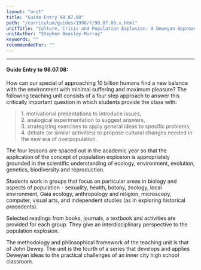 ```yaml
---
layout: "unit"
title: "Guide Entry 98.07.08"
path: "/curriculum/guides/1998/7/98.07.08.x.html"
unitTitle: "Culture, Crisis and Population Explosion: A Deweyan Approach in the Classroom"
unitAuthor: "Stephen Beasley-Murray"
keywords: ""
recommendedFor: ""
---
```

<body>
<hr/>
<h4>
Guide Entry to 98.07.08:
</h4>
<p>How can our special of approaching 10 billion humans find a new balance with the environment with minimal suffering and maximum pleasure?  The following teaching unit consists of a four step approach to answer this critically important question in which students provide the class with:</p>
<blockquote>
<dl>
<dt>
1.  motivational presentations to introduce issues,
<dt>
2.  analogical experimentation to suggest answers,
<dt>
3.  strategizing exercises to apply general ideas to specific problems,
<dt>
4.  debate (or similar activities) to propose cultural changes needed in the new era of overpopulation.
</dt>
</dt>
</dt>
</dt>
</dl>
</blockquote>
The four lessons are spaced out in the academic year so that the application of the concept of population explosion is appropriately grounded in the scientific understanding of ecology, environment, evolution, genetics, biodiversity and reproduction.
<p>
Students work in groups that focus on particular areas in biology and aspects of population - sexuality, health, botany, zoology, local environment, Gaia ecology, anthropology and religion, microscopy, computer, visual arts, and independent studies (as in exploring historical precedents).
</p>
<p>
Selected readings from books, journals, a textbook and activities are provided for each group.  They give an interdisciplinary perspective to the population explosion.
</p>
<p>
The methodology and philosophical framework of the teaching unit is that of John Dewey.  The unit is the fourth of a series that develops and applies Deweyan ideas to the practical challenges of an inner city high school classroom.
</p>
</body>
